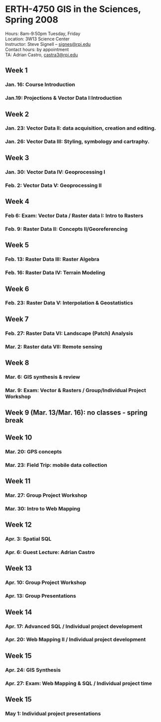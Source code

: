 # ERTH-4750  GIS in the Sciences, Spring 2008  
Hours: 8am-9:50pm Tuesday, Friday  
Location: 3W13 Science Center  
Instructor: Steve Signell – signes@rpi.edu   
Contact hours: by appointment  
TA: Adrian Castro, castra3@rpi.edu   
  
## Week 1 
### Jan. 16: Course Introduction
### Jan.19:  Projections & Vector Data I:Introduction  
## Week 2
### Jan. 23: Vector Data II: data acquisition, creation and editing.
### Jan. 26: Vector Data III: Styling, symbology and cartraphy.
## Week 3 
### Jan. 30: Vector Data IV: Geoprocessing I
### Feb. 2: Vector Data V: Geoprocessing II
## Week 4 
### Feb 6: Exam: Vector Data / Raster data I: Intro to Rasters  
### Feb. 9: Raster Data II:  Concepts II/Georeferencing  
## Week 5 
### Feb. 13: Raster Data III: Raster Algebra 
### Feb. 16: Raster Data IV: Terrain Modeling  
## Week 6 
### Feb. 23: Raster Data V: Interpolation & Geostatistics
## Week 7 
### Feb. 27: Raster Data VI: Landscape (Patch) Analysis
### Mar. 2: Raster data VII: Remote sensing  
## Week 8
### Mar. 6: GIS synthesis & review 
### Mar. 9: Exam: Vector & Rasters / Group/Individual Project Workshop
## Week 9 (Mar. 13/Mar. 16): no classes - spring break  
## Week 10
### Mar. 20: GPS concepts 
### Mar. 23: Field Trip: mobile data collection  
## Week 11
### Mar. 27: Group Project Workshop 
### Mar. 30: Intro to Web Mapping
## Week 12 
### Apr. 3: Spatial SQL 
### Apr. 6: Guest Lecture: Adrian Castro  
## Week 13
### Apr. 10: Group Project Workshop    
### Apr. 13: Group Presentations 
## Week 14 
### Apr. 17: Advanced SQL / Individual project development 
### Apr. 20:  Web Mapping II / Individual project development  
## Week 15
### Apr. 24: GIS Synthesis
### Apr. 27: Exam: Web Mapping & SQL / Individual project time     
## Week 15
### May 1: Individual project presentations
